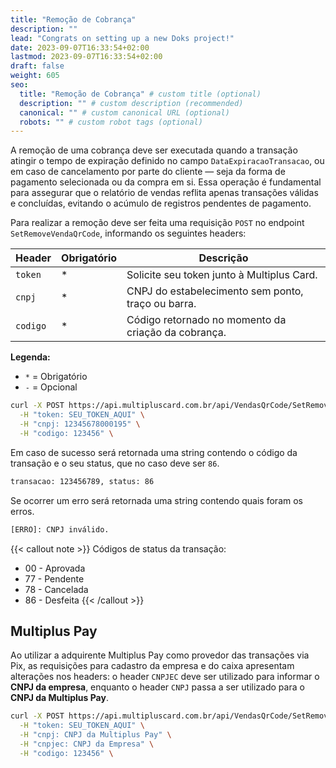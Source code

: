 ```yaml
---
title: "Remoção de Cobrança"
description: ""
lead: "Congrats on setting up a new Doks project!"
date: 2023-09-07T16:33:54+02:00
lastmod: 2023-09-07T16:33:54+02:00
draft: false
weight: 605
seo:
  title: "Remoção de Cobrança" # custom title (optional)
  description: "" # custom description (recommended)
  canonical: "" # custom canonical URL (optional)
  robots: "" # custom robot tags (optional)
---
```


A remoção de uma cobrança deve ser executada quando a transação atingir o tempo de expiração definido no campo `DataExpiracaoTransacao`, ou em caso de cancelamento por parte do cliente — seja da forma de pagamento selecionada ou da compra em si. Essa operação é fundamental para assegurar que o relatório de vendas reflita apenas transações válidas e concluídas, evitando o acúmulo de registros pendentes de pagamento.

Para realizar a remoção deve ser feita uma requisição `POST` no endpoint `SetRemoveVendaQrCode`, informando os seguintes headers:

| Header        | Obrigatório | Descrição                                                                                     |
|---------------|-------------|-----------------------------------------------------------------------------------------------|
| `token`       | *           | Solicite seu token junto à Multiplus Card.                                                    |
| `cnpj`        | *           | CNPJ do estabelecimento sem ponto, traço ou barra.                                            |
| `codigo`      | *           | Código retornado no momento da criação da cobrança.                                           |

**Legenda:**
- `*` = Obrigatório
- `-` = Opcional

```bash {title="Exemplo de Remoção de Cobrança"}
curl -X POST https://api.multipluscard.com.br/api/VendasQrCode/SetRemoveVendaQrCode \
  -H "token: SEU_TOKEN_AQUI" \
  -H "cnpj: 12345678000195" \
  -H "codigo: 123456" \
```

Em caso de sucesso será retornada uma string contendo o código da transação e o seu status, que no caso deve ser `86`.

```txt {title="Exemplo de Retorno - Sucesso"}
transacao: 123456789, status: 86
```

Se ocorrer um erro será retornada uma string contendo quais foram os erros.

```txt {title="Exemplo de Retorno - Erro"}
[ERRO]: CNPJ inválido.
```

{{< callout note >}}
Códigos de status da transação:
- 00 - Aprovada
- 77 - Pendente
- 78 - Cancelada
- 86 - Desfeita
{{< /callout >}}


## Multiplus Pay

Ao utilizar a adquirente Multiplus Pay como provedor das transações via Pix, as requisições para cadastro da empresa e do caixa apresentam alterações nos headers: o header `CNPJEC` deve ser utilizado para informar o **CNPJ da empresa**, enquanto o header `CNPJ` passa a ser utilizado para o **CNPJ da Multiplus Pay**.

```bash {title="Exemplo de Remoção de Cobrança - Multiplus Pay"}
curl -X POST https://api.multipluscard.com.br/api/VendasQrCode/SetRemoveVendaQrCode \
  -H "token: SEU_TOKEN_AQUI" \
  -H "cnpj: CNPJ da Multiplus Pay" \
  -H "cnpjec: CNPJ da Empresa" \
  -H "codigo: 123456" \
```
